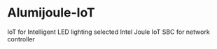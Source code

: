 # Alumijoule-IoT
IoT for Intelligent LED lighting
selected Intel Joule IoT SBC for network controller 
